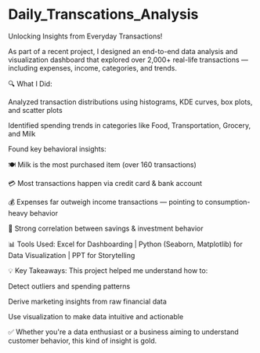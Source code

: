 # Daily_Transcations_Analysis
Unlocking Insights from Everyday Transactions!

As part of a recent project, I designed an end-to-end data analysis and visualization dashboard that explored over 2,000+ real-life transactions — including expenses, income, categories, and trends.

🔍 What I Did:

Analyzed transaction distributions using histograms, KDE curves, box plots, and scatter plots

Identified spending trends in categories like Food, Transportation, Grocery, and Milk

Found key behavioral insights:

🍽️ Milk is the most purchased item (over 160 transactions)

💳 Most transactions happen via credit card & bank account

💰 Expenses far outweigh income transactions — pointing to consumption-heavy behavior

🏦 Strong correlation between savings & investment behavior

📊 Tools Used: Excel for Dashboarding | Python (Seaborn, Matplotlib) for Data Visualization | PPT for Storytelling

💡 Key Takeaways:
This project helped me understand how to:

Detect outliers and spending patterns

Derive marketing insights from raw financial data

Use visualization to make data intuitive and actionable

✅ Whether you're a data enthusiast or a business aiming to understand customer behavior, this kind of insight is gold.
